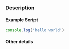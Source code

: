 <!-- These comments won't appear in the final PR, so you can just leave them here -->

### Description <!-- A brief description of the bug this fixes, the feature this adds, or provide a link to the issue this closes -->

#### Example Script <!-- Please provide an example script showing that the bug is fixed, or how the feature is used, if applicable -->

```js
console.log('hello world')
```

#### Other details <!-- Any other important information, like if this is likely to break addons -->